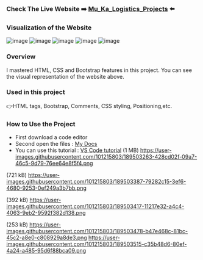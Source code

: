 ### Check The Live Website :arrow_right: [Mu_Ka_Logistics_Projects](https://muka6363.github.io/PROJELER_MK/13.Mu_Ka_Logistics_Projects/index.html) :arrow_left:
### Visualization of the Website
![image](https://user-images.githubusercontent.com/101215803/189503263-428cd02f-09a7-46c5-9d79-76ee64e8f5f4.png)
![image](https://user-images.githubusercontent.com/101215803/189503387-79282c15-3ef6-4680-9253-0ef249a3b7bb.png)
![image](https://user-images.githubusercontent.com/101215803/189503417-11217e32-a4c4-4063-9eb2-9592f382d138.png)
![image](https://user-images.githubusercontent.com/101215803/189503478-b47e468c-81bc-45c2-a8e0-c808929a8de3.png)
![image](https://user-images.githubusercontent.com/101215803/189503515-c35b48d6-80ef-4a24-a485-95d6f88bca09.png)

### Overview
I mastered HTML, CSS and Bootstrap features in this project. You can see the visual representation of the website above.
### Used in this project
:point_right:HTML tags, Bootstrap, Comments, CSS styling, Positioning,etc.
### How to Use the Project
+ First download a code editor
+ Second open the files : [My Docs](https://github.com/Muka6363/PROJELER_MK/tree/main/13.Mu_Ka_Logistics_Projects)
+ You can use this tutorial : [VS Code tutorial](https://www.youtube.com/watch?v=fJEbVCrEMSE)
(1 MB)
https://user-images.githubusercontent.com/101215803/189503263-428cd02f-09a7-46c5-9d79-76ee64e8f5f4.png

(721 kB)
https://user-images.githubusercontent.com/101215803/189503387-79282c15-3ef6-4680-9253-0ef249a3b7bb.png

(392 kB)
https://user-images.githubusercontent.com/101215803/189503417-11217e32-a4c4-4063-9eb2-9592f382d138.png

(253 kB)
https://user-images.githubusercontent.com/101215803/189503478-b47e468c-81bc-45c2-a8e0-c808929a8de3.png
https://user-images.githubusercontent.com/101215803/189503515-c35b48d6-80ef-4a24-a485-95d6f88bca09.png
